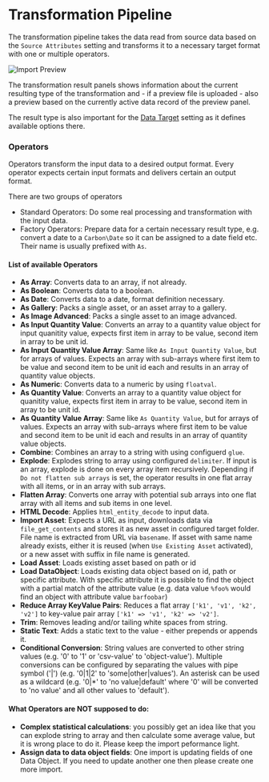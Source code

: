 # Transformation Pipeline

The transformation pipeline takes the data read from source data based on the 
`Source Attributes` setting and transforms it to a necessary target format 
with one or multiple operators. 

<div class="image-as-lightbox"></div>

![Import Preview](../../img/transformation_pipeline.png)

The transformation result panels shows information about the current resulting
type of the transformation and - if a preview file is uploaded - also a preview
based on the currently active data record of the preview panel. 

The result type is also important for the [Data Target](./03_Data_Target/README.md) setting 
as it defines available options there.

### Operators
Operators transform the input data to a desired output format. Every operator 
expects certain input formats and delivers certain an output format. 

There are two groups of operators 
- Standard Operators: Do some real processing and transformation with the input data.
- Factory Operators: Prepare data for a certain necessary result type, e.g. convert a
date to a `Carbon\Date` so it can be assigned to a date field etc. 
Their name is usually prefixed with `As`. 

#### List of available Operators
- **As Array**: Converts data to an array, if not already.
- **As Boolean**: Converts data to a boolean.
- **As Date**: Converts data to a date, format definition necessary. 
- **As Gallery**: Packs a single asset, or an asset array to a gallery. 
- **As Image Advanced**: Packs a single asset to an image advanced. 
- **As Input Quantity Value**: Converts an array to a quantity value object for 
  input quanitity value, expects first item in array to be value, second item in array to be unit id. 
- **As Input Quantity Value Array**: Same like `As Input Quantity Value`, but for arrays of values. Expects an array
  with sub-arrays where first item to be value and second item to be unit id each and results in an array of quantity value objects.
- **As Numeric**: Converts data to a numeric by using `floatval`.
- **As Quantity Value**: Converts an array to a quantity value object for 
    quanitity value, expects first item in array to be value, second item in array to be unit id.
- **As Quantity Value Array**: Same like `As Quantity Value`, but for arrays of values. Expects an array
  with sub-arrays where first item to be value and second item to be unit id each and results in an array of quantity value objects.
- **Combine**: Combines an array to a string with using configuerd `glue`. 
- **Explode**: Explodes string to array using configured `delimiter`. If input is an array, explode is done on every array item recursively. 
  Depending if `Do not flatten sub arrays` is set, the operator results in one flat array with all items, or in an array with sub arrays. 
- **Flatten Array**: Converts one array with potential sub arrays into one flat array with all items and sub items in one level. 
- **HTML Decode**: Applies `html_entity_decode` to input data.
- **Import Asset**: Expects a URL as input, downloads data via `file_get_contents` and stores it as new asset in configured 
   target folder. File name is extracted from URL via `basename`. If asset with same name already exists, either it is 
    reused (when `Use Existing Asset` activated), or a new asset with suffix in file name is generated. 
- **Load Asset**: Loads existing asset based on path or id
- **Load DataObject**: Loads existing data object based on id, path or specific attribute. With specific attribute it is possible to find the object with a partial match of the attribute value (e.g. data value `%foo%` would find an object with attribute value `barfoobar`)
- **Reduce Array KeyValue Pairs**: Reduces a flat array `['k1', 'v1', 'k2', 'v2']` 
   to key-value pair array `['k1' => 'v1', 'k2' => 'v2']`. 
- **Trim**: Removes leading and/or tailing white spaces from string.
- **Static Text**: Adds a static text to the value - either prepends or appends it.
- **Conditional Conversion**: String values are converted to other string values (e.g. '0' to '1' or 'csv-value' to 'object-value'). Multiple conversions can be configured by separating the values with pipe symbol ('|') (e.g. '0|1|2' to 'some|other|values'). An asterisk can be used as a wildcard (e.g. '0|\*' to 'no value|default' where '0' will be converted to 'no value' and all other values to 'default').

#### What Operators are NOT supposed to do:
- **Complex statistical calculations**: you possibly get an idea like that you can explode string to array and then calculate some average value, but it is wrong place to do it. Please keep the import peformance light.
- **Assign data to data object fields**: One import is updating fields of one Data Object. If you need to update another one then please create one more import.
